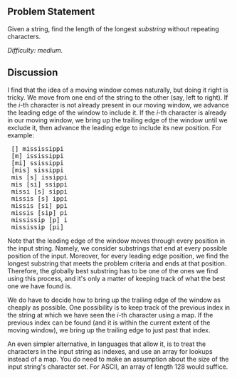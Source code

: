 Problem Statement
-----------------

Given a string, find the length of the longest *substring* without repeating
characters.

*Difficulty: medium.*

Discussion
----------

I find that the idea of a moving window comes naturally, but doing it right is
tricky. We move from one end of the string to the other (say, left to right). If
the *i*-th character is not already present in our moving window, we advance the
leading edge of the window to include it. If the *i*-th character is already in
our moving window, we bring up the trailing edge of the window until we exclude
it, then advance the leading edge to include its new position. For example:
<pre>
 [] mississippi
 [m] ississippi
 [mi] ssissippi
 [mis] sissippi
 mis [s] issippi
 mis [si] ssippi
 missi [s] sippi
 missis [s] ippi
 missis [si] ppi
 missis [sip] pi
 mississip [p] i
 mississip [pi]
</pre>
Note that the leading edge of the window moves through every position in the
input string. Namely, we consider substrings that end at every possible position
of the input. Moreover, for every leading edge position, we find the longest
substring that meets the problem criteria and ends at that position. Therefore,
the globally best substring has to be one of the ones we find using this
process, and it's only a matter of keeping track of what the best one we have
found is.

We do have to decide how to bring up the trailing edge of the window as cheaply
as possible. One possibility is to keep track of the previous index in the
string at which we have seen the *i*-th character using a map. If the previous
index can be found (and it is within the current extent of the moving window),
we bring up the trailing edge to just past that index.

An even simpler alternative, in languages that allow it, is to treat the
characters in the input string as indexes, and use an array for lookups instead
of a map. You do need to make an assumption about the size of the input string's
character set. For ASCII, an array of length 128 would suffice.

